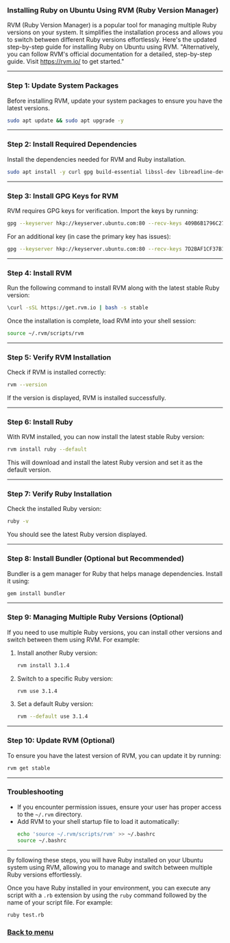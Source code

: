 ### Installing Ruby on Ubuntu Using RVM (Ruby Version Manager)

RVM (Ruby Version Manager) is a popular tool for managing multiple Ruby versions on your system. It simplifies the installation process and allows you to switch between different Ruby versions effortlessly. Here's the updated step-by-step guide for installing Ruby on Ubuntu using RVM.
"Alternatively, you can follow RVM's official documentation for a detailed, step-by-step guide. Visit https://rvm.io/ to get started."

---

### Step 1: Update System Packages

Before installing RVM, update your system packages to ensure you have the latest versions.

```bash
sudo apt update && sudo apt upgrade -y
```

---

### Step 2: Install Required Dependencies

Install the dependencies needed for RVM and Ruby installation.

```bash
sudo apt install -y curl gpg build-essential libssl-dev libreadline-dev zlib1g-dev
```

---

### Step 3: Install GPG Keys for RVM

RVM requires GPG keys for verification. Import the keys by running:

```bash
gpg --keyserver hkp://keyserver.ubuntu.com:80 --recv-keys 409B6B1796C275462A1703113804BB82D39DC0E3
```

For an additional key (in case the primary key has issues):

```bash
gpg --keyserver hkp://keyserver.ubuntu.com:80 --recv-keys 7D2BAF1CF37B13E2069D6956105BD0E739499BDB
```

---

### Step 4: Install RVM

Run the following command to install RVM along with the latest stable Ruby version:

```bash
\curl -sSL https://get.rvm.io | bash -s stable
```

Once the installation is complete, load RVM into your shell session:

```bash
source ~/.rvm/scripts/rvm
```

---

### Step 5: Verify RVM Installation

Check if RVM is installed correctly:

```bash
rvm --version
```

If the version is displayed, RVM is installed successfully.

---

### Step 6: Install Ruby

With RVM installed, you can now install the latest stable Ruby version:

```bash
rvm install ruby --default
```

This will download and install the latest Ruby version and set it as the default version.

---

### Step 7: Verify Ruby Installation

Check the installed Ruby version:

```bash
ruby -v
```

You should see the latest Ruby version displayed.

---

### Step 8: Install Bundler (Optional but Recommended)

Bundler is a gem manager for Ruby that helps manage dependencies. Install it using:

```bash
gem install bundler
```

---

### Step 9: Managing Multiple Ruby Versions (Optional)

If you need to use multiple Ruby versions, you can install other versions and switch between them using RVM. For example:

1. Install another Ruby version:
   ```bash
   rvm install 3.1.4
   ```

2. Switch to a specific Ruby version:
   ```bash
   rvm use 3.1.4
   ```

3. Set a default Ruby version:
   ```bash
   rvm --default use 3.1.4
   ```

---

### Step 10: Update RVM (Optional)

To ensure you have the latest version of RVM, you can update it by running:

```bash
rvm get stable
```

---

### Troubleshooting

- If you encounter permission issues, ensure your user has proper access to the `~/.rvm` directory.
- Add RVM to your shell startup file to load it automatically:
  ```bash
  echo 'source ~/.rvm/scripts/rvm' >> ~/.bashrc
  source ~/.bashrc
  ```

---

By following these steps, you will have Ruby installed on your Ubuntu system using RVM, allowing you to manage and switch between multiple Ruby versions effortlessly.


Once you have Ruby installed in your environment, you can execute any script with a `.rb` extension by using the `ruby` command followed by the name of your script file. For example:

```bash
ruby test.rb
```

### [Back to menu](../README.md)